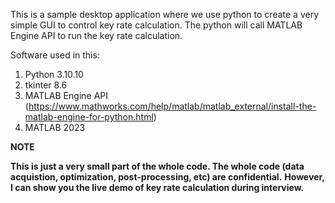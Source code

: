 This is a sample desktop application where we use python to create a very simple GUI to control key rate calculation. The python will call MATLAB Engine API to run the key rate calculation. 

Software used in this:
1. Python 3.10.10
2. tkinter 8.6
3. MATLAB Engine API (https://www.mathworks.com/help/matlab/matlab_external/install-the-matlab-engine-for-python.html)
4. MATLAB 2023

**NOTE**

**This is just a very small part of the whole code. The whole code (data acquistion, optimization, post-processing, etc) are confidential.** 
**However, I can show you the live demo of key rate calculation during interview.**
